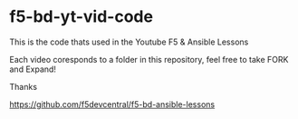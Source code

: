 # f5-bd-yt-vid-code

This is the code thats used in the Youtube F5 & Ansible Lessons

Each video coresponds to a folder in this repository, feel free to take FORK and Expand!

Thanks

https://github.com/f5devcentral/f5-bd-ansible-lessons
